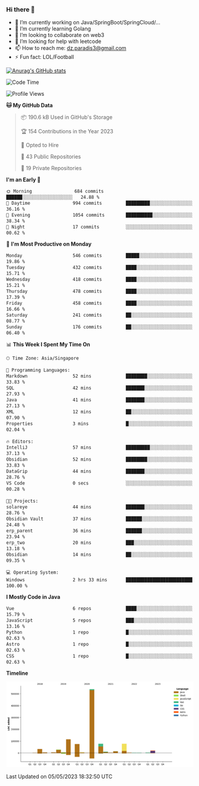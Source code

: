 ### Hi there 👋

- 🔭 I’m currently working on Java/SpringBoot/SpringCloud/...
- 🌱 I’m currently learning Golang
- 👯 I’m looking to collaborate on web3
- 🤔 I’m looking for help with leetcode
- 📫 How to reach me: dz.paradis3@gmail.com
- ⚡ Fun fact: LOL/Football

[![Anurag's GitHub stats](https://github-readme-stats.vercel.app/api?username=xiumu2017&show_icons=true&theme=radical)](https://github.com/anuraghazra/github-readme-stats)

<!--
**xiumu2017/xiumu2017** is a ✨ _special_ ✨ repository because its `README.md` (this file) appears on your GitHub profile.

Here are some ideas to get you started:

- 🔭 I’m currently working on ...
- 🌱 I’m currently learning ...
- 👯 I’m looking to collaborate on ...
- 🤔 I’m looking for help with ...
- 💬 Ask me about ...
- 📫 How to reach me: ...
- 😄 Pronouns: ...
- ⚡ Fun fact: ...
-->

<!--START_SECTION:waka-->
![Code Time](http://img.shields.io/badge/Code%20Time-1%2C371%20hrs%2028%20mins-blue)

![Profile Views](http://img.shields.io/badge/Profile%20Views-7-blue)

**🐱 My GitHub Data** 

> 📦 190.6 kB Used in GitHub's Storage 
 > 
> 🏆 154 Contributions in the Year 2023
 > 
> 💼 Opted to Hire
 > 
> 📜 43 Public Repositories 
 > 
> 🔑 19 Private Repositories 
 > 
**I'm an Early 🐤** 

```text
🌞 Morning                684 commits         ██████░░░░░░░░░░░░░░░░░░░   24.88 % 
🌆 Daytime                994 commits         █████████░░░░░░░░░░░░░░░░   36.16 % 
🌃 Evening                1054 commits        ██████████░░░░░░░░░░░░░░░   38.34 % 
🌙 Night                  17 commits          ░░░░░░░░░░░░░░░░░░░░░░░░░   00.62 % 
```
📅 **I'm Most Productive on Monday** 

```text
Monday                   546 commits         █████░░░░░░░░░░░░░░░░░░░░   19.86 % 
Tuesday                  432 commits         ████░░░░░░░░░░░░░░░░░░░░░   15.71 % 
Wednesday                418 commits         ████░░░░░░░░░░░░░░░░░░░░░   15.21 % 
Thursday                 478 commits         ████░░░░░░░░░░░░░░░░░░░░░   17.39 % 
Friday                   458 commits         ████░░░░░░░░░░░░░░░░░░░░░   16.66 % 
Saturday                 241 commits         ██░░░░░░░░░░░░░░░░░░░░░░░   08.77 % 
Sunday                   176 commits         ██░░░░░░░░░░░░░░░░░░░░░░░   06.40 % 
```


📊 **This Week I Spent My Time On** 

```text
🕑︎ Time Zone: Asia/Singapore

💬 Programming Languages: 
Markdown                 52 mins             ████████░░░░░░░░░░░░░░░░░   33.83 % 
SQL                      42 mins             ███████░░░░░░░░░░░░░░░░░░   27.93 % 
Java                     41 mins             ███████░░░░░░░░░░░░░░░░░░   27.13 % 
XML                      12 mins             ██░░░░░░░░░░░░░░░░░░░░░░░   07.90 % 
Properties               3 mins              █░░░░░░░░░░░░░░░░░░░░░░░░   02.04 % 

🔥 Editors: 
IntelliJ                 57 mins             █████████░░░░░░░░░░░░░░░░   37.13 % 
Obsidian                 52 mins             ████████░░░░░░░░░░░░░░░░░   33.83 % 
DataGrip                 44 mins             ███████░░░░░░░░░░░░░░░░░░   28.76 % 
VS Code                  0 secs              ░░░░░░░░░░░░░░░░░░░░░░░░░   00.28 % 

🐱‍💻 Projects: 
solareye                 44 mins             ███████░░░░░░░░░░░░░░░░░░   28.76 % 
Obsidian Vault           37 mins             ██████░░░░░░░░░░░░░░░░░░░   24.48 % 
erp_parent               36 mins             ██████░░░░░░░░░░░░░░░░░░░   23.94 % 
erp_two                  20 mins             ███░░░░░░░░░░░░░░░░░░░░░░   13.18 % 
Obsidian                 14 mins             ██░░░░░░░░░░░░░░░░░░░░░░░   09.35 % 

💻 Operating System: 
Windows                  2 hrs 33 mins       █████████████████████████   100.00 % 
```

**I Mostly Code in Java** 

```text
Vue                      6 repos             ████░░░░░░░░░░░░░░░░░░░░░   15.79 % 
JavaScript               5 repos             ███░░░░░░░░░░░░░░░░░░░░░░   13.16 % 
Python                   1 repo              █░░░░░░░░░░░░░░░░░░░░░░░░   02.63 % 
Astro                    1 repo              █░░░░░░░░░░░░░░░░░░░░░░░░   02.63 % 
CSS                      1 repo              █░░░░░░░░░░░░░░░░░░░░░░░░   02.63 % 
```



**Timeline**

![Lines of Code chart](https://raw.githubusercontent.com/xiumu2017/xiumu2017/main/assets/bar_graph.png)


 Last Updated on 05/05/2023 18:32:50 UTC
<!--END_SECTION:waka-->
